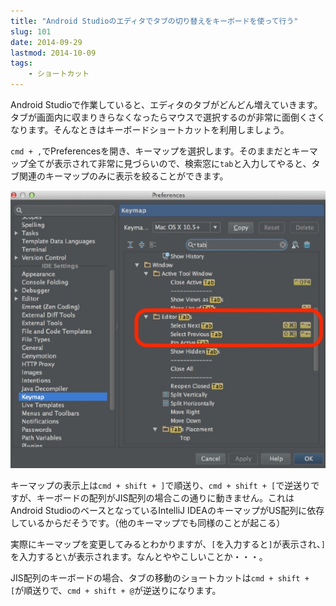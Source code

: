 ```yaml
---
title: "Android Studioのエディタでタブの切り替えをキーボードを使って行う"
slug: 101
date: 2014-09-29
lastmod: 2014-10-09
tags: 
    - ショートカット
---
```


Android Studioで作業していると、エディタのタブがどんどん増えていきます。タブが画面内に収まりきらなくなったらマウスで選択するのが非常に面倒くさくなります。そんなときはキーボードショートカットを利用しましょう。

`cmd + ,`でPreferencesを開き、キーマップを選択します。そのままだとキーマップ全てが表示されて非常に見づらいので、検索窓に`tab`と入力してやると、タブ関連のキーマップのみに表示を絞ることができます。

![キーマップ　エディタタブの切り替え](0bc4871aebae9ea286c935fc3c272429.jpg)

キーマップの表示上は`cmd + shift + ]`で順送り、`cmd + shift + [`で逆送りですが、キーボードの配列がJIS配列の場合この通りに動きません。これはAndroid StudioのベースとなっているIntelliJ IDEAのキーマップがUS配列に依存しているからだそうです。（他のキーマップでも同様のことが起こる）

実際にキーマップを変更してみるとわかりますが、`[`を入力すると`]`が表示され、`]`を入力すると`\`が表示されます。なんとややこしいことか・・・。

JIS配列のキーボードの場合、タブの移動のショートカットは`cmd + shift + [`が順送りで、`cmd + shift + @`が逆送りになります。


  